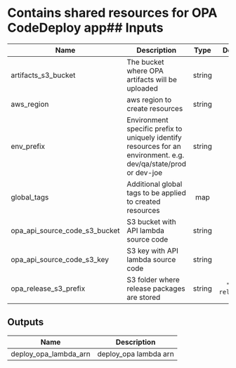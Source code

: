 # Contains shared resources for OPA CodeDeploy app## Inputs

| Name | Description | Type | Default | Required |
|------|-------------|:----:|:-----:|:-----:|
| artifacts\_s3\_bucket | The bucket where OPA artifacts will be uploaded | string | n/a | yes |
| aws\_region | aws region to create resources | string | n/a | yes |
| env\_prefix | Environment specific prefix to uniquely identify resources for an environment. e.g. dev/qa/state/prod or dev-joe | string | n/a | yes |
| global\_tags | Additional global tags to be applied to created resources | map | n/a | yes |
| opa\_api\_source\_code\_s3\_bucket | S3 bucket with API lambda source code | string | n/a | yes |
| opa\_api\_source\_code\_s3\_key | S3 key with API lambda source code | string | n/a | yes |
| opa\_release\_s3\_prefix | S3 folder where release packages are stored | string | `"e2e-releases"` | no |

## Outputs

| Name | Description |
|------|-------------|
| deploy\_opa\_lambda\_arn | deploy_opa lambda arn |

